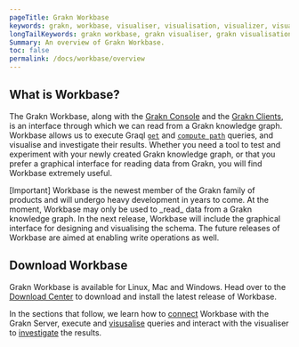 ```yaml
---
pageTitle: Grakn Workbase
keywords: grakn, workbase, visualiser, visualisation, visualizer, visualization
longTailKeywords: grakn workbase, grakn visualiser, grakn visualisation, grakn visualizer, grakn visualization
Summary: An overview of Grakn Workbase.
toc: false
permalink: /docs/workbase/overview
---
```


## What is Workbase?
The Grakn Workbase, along with the [Grakn Console](/docs/running-grakn/console) and the [Grakn Clients](/docs/client-api/overview), is an interface through which we can read from a Grakn knowledge graph.
Workbase allows us to execute Graql [`get`](/docs/query/get-query) and [`compute path`](/docs/query/compute-query#compute-the-shortest-path) queries, and visualise and investigate their results.
Whether you need a tool to test and experiment with your newly created Grakn knowledge graph, or that you prefer a graphical interface for reading data from Grakn, you will find Workbase extremely useful.

<div class="note">
[Important]
Workbase is the newest member of the Grakn family of products and will undergo heavy development in years to come. At the moment, Workbase may only be used to _read_ data from a Grakn knowledge graph.
In the next release, Workbase will include the graphical interface for designing and visualising the schema. The future releases of Workbase are aimed at enabling write operations as well.
</div>

## Download Workbase
Grakn Workbase is available for Linux, Mac and Windows. Head over to the [Download Center](https://grakn.ai/download#workbase) to download and install the latest release of Workbase.

In the sections that follow, we learn how to [connect](/docs/workbase/connection) Workbase with the Grakn Server, execute and [visusalise](/docs/workbase/visualisation) queries and interact with the visualiser to [investigate](/docs/workbase/investigation) the results.